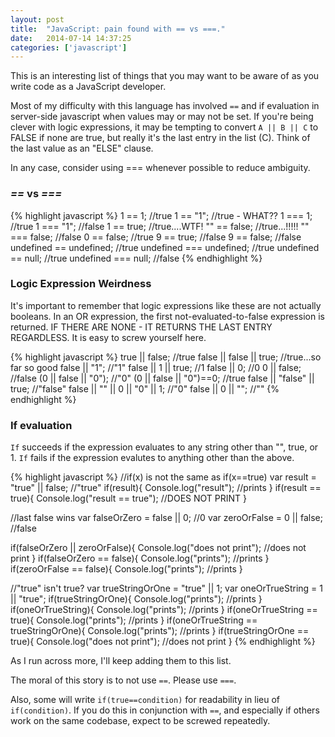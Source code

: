 ```yaml
---
layout: post
title:  "JavaScript: pain found with == vs ===."
date:   2014-07-14 14:37:25
categories: ['javascript']
---
```


This is an interesting list of things that you may want to be aware of as you write code as a JavaScript developer.

Most of my difficulty with this language has involved `==` and if evaluation in server-side javascript when values may or may not be set.  If you're being clever with logic expressions, it may be tempting to convert `A || B || C` to FALSE if none are true, but really it's the last entry in the list (C).  Think of the last value as an "ELSE" clause. 

In any case, consider using === whenever possible to reduce ambiguity.

### *==* vs *===*
{% highlight javascript %}
1 == 1;  //true
1 == "1"; //true - WHAT??
1 === 1; //true
1 === "1"; //false
1 == true; //true....WTF!
"" == false; //true...!!!!!
"" === false; //false
0 == false; //true
9 == true; //false
9 == false; //false
undefined == undefined; //true
undefined === undefined; //true
undefined == null; //true
undefined === null; //false
{% endhighlight %}

### Logic Expression Weirdness

It's important to remember that logic expressions like these are not actually booleans.  In an OR expression, the first not-evaluated-to-false expression is returned.  IF THERE ARE NONE - IT RETURNS THE LAST ENTRY REGARDLESS.  It is easy to screw yourself here. 

{% highlight javascript %}
true || false; //true
false || false || true; //true...so far so good
false || "1"; //"1"
false || 1 || true; //1
false || 0; //0
0 || false; //false
(0 || false || "0"); //"0"
(0 || false || "0")==0; //true
false || "false" || true; //"false"
false || "" || 0 || "0" || 1; //"0"
false || 0 || ""; //""
{% endhighlight %}

### If evaluation

`If` succeeds if the expression evaluates to any string other than "", true, or 1.
`If` fails if the expression evalutes to anything other than the above.

{% highlight javascript %}
//if(x) is not the same as if(x==true)
var result = "true" || false; //"true"
if(result){
  Console.log("result"); //prints
}
if(result == true){
  Console.log("result == true"); //DOES NOT PRINT
}

//last false wins
var falseOrZero = false || 0; //0
var zeroOrFalse = 0 || false; //false

if(falseOrZero || zeroOrFalse){
  Console.log("does not print"); //does not print
}
if(falseOrZero == false){
  Console.log("prints"); //prints
}
if(zeroOrFalse == false){
  Console.log("prints"); //prints
}

//"true" isn't true?
var trueStringOrOne = "true" || 1;
var oneOrTrueString = 1 || "true";
if(trueStringOrOne){
  Console.log("prints"); //prints
}
if(oneOrTrueString){
  Console.log("prints"); //prints
}
if(oneOrTrueString == true){
  Console.log("prints"); //prints
}
if(oneOrTrueString == trueStringOrOne){
  Console.log("prints"); //prints
}
if(trueStringOrOne == true){
  Console.log("does not print"); //does not print
}
{% endhighlight %}

As I run across more, I'll keep adding them to this list.

The moral of this story is to not use `==`.  Please use `===`.  

Also, some will write `if(true==condition)` for readability in lieu of `if(condition)`. If you do this in conjunction with `==`, and especially if others work on the same codebase, expect to be screwed repeatedly.


